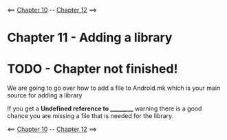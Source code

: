 <== [Chapter 10](./Chapter_10.md) -- [Chapter 12](./Chapter_12.md) ==>

# Chapter 11 - Adding a library

# TODO - Chapter not finished!

We are going to go over how to add a file to Android.mk which is your main source for adding a library

If you get a **Undefined reference to ________** warning there is a good chance you are missing a file that is needed for the library.

<== [Chapter 10](./Chapter_10.md) -- [Chapter 12](./Chapter_12.md) ==>